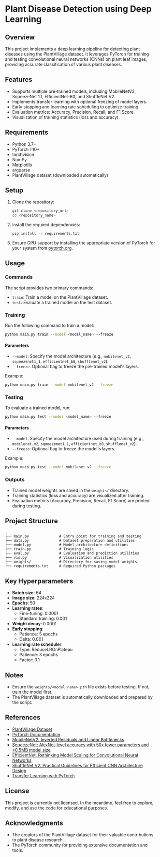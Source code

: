 # Plant Disease Detection using Deep Learning

## Overview
This project implements a deep learning pipeline for detecting plant diseases using the PlantVillage dataset. It leverages PyTorch for training and testing convolutional neural networks (CNNs) on plant leaf images, providing accurate classification of various plant diseases.

## Features
- Supports multiple pre-trained models, including MobileNetV2, SqueezeNet 1.1, EfficientNet-B0, and ShuffleNet V2.
- Implements transfer learning with optional freezing of model layers.
- Early stopping and learning rate scheduling to optimize training.
- Evaluation metrics: Accuracy, Precision, Recall, and F1 Score.
- Visualization of training statistics (loss and accuracy).

## Requirements
- Python 3.7+
- PyTorch 1.10+
- torchvision
- NumPy
- Matplotlib
- argparse
- PlantVillage dataset (downloaded automatically)

## Setup
1. Clone the repository:
   ```bash
   git clone <repository_url>
   cd <repository_name>
   ```
2. Install the required dependencies:
   ```bash
   pip install -r requirements.txt
   ```
3. Ensure GPU support by installing the appropriate version of PyTorch for your system from [pytorch.org](https://pytorch.org/).

## Usage
### Commands
The script provides two primary commands:
- `train`: Train a model on the PlantVillage dataset.
- `test`: Evaluate a trained model on the test dataset.

### Training
Run the following command to train a model:
```bash
python main.py train --model <model_name> --freeze
```
#### Parameters
- `--model`: Specify the model architecture (e.g., `mobilenet_v2`, `squeezenet1_1`, `efficientnet_b0`, `shufflenet_v2`).
- `--freeze`: Optional flag to freeze the pre-trained model's layers.

Example:
```bash
python main.py train --model mobilenet_v2 --freeze
```

### Testing
To evaluate a trained model, run:
```bash
python main.py test --model <model_name> --freeze
```
#### Parameters
- `--model`: Specify the model architecture used during training (e.g., `mobilenet_v2`, `squeezenet1_1`, `efficientnet_b0`, `shufflenet_v2`).
- `--freeze`: Optional flag to freeze the model's layers.

Example:
```bash
python main.py test --model mobilenet_v2 --freeze
```

### Outputs
- Trained model weights are saved in the `weights/` directory.
- Training statistics (loss and accuracy) are visualized after training.
- Evaluation metrics (Accuracy, Precision, Recall, F1 Score) are printed during testing.

## Project Structure
```
.
├── main.py              # Entry point for training and testing
├── data.py              # Dataset preparation and utilities
├── model.py             # Model architecture definitions
├── train.py             # Training logic
├── eval.py              # Evaluation and prediction utilities
├── vis.py               # Visualization utilities
├── weights/             # Directory for saving model weights
└── requirements.txt     # Required Python packages
```

## Key Hyperparameters
- **Batch size**: 64
- **Image size**: 224x224
- **Epochs**: 50
- **Learning rates**:
  - Fine-tuning: 0.0001
  - Standard training: 0.001
- **Weight decay**: 0.0001
- **Early stopping**:
  - Patience: 5 epochs
  - Delta: 0.001
- **Learning rate scheduler**:
  - Type: ReduceLROnPlateau
  - Patience: 3 epochs
  - Factor: 0.1

## Notes
- Ensure the `weights/<model_name>.pth` file exists before testing. If not, train the model first.
- The PlantVillage dataset is automatically downloaded and prepared by the script.

## References
- [PlantVillage Dataset](https://www.kaggle.com/datasets/vipoooool/new-plant-diseases-dataset)
- [PyTorch Documentation](https://pytorch.org/docs/)
- [MobileNetV2: Inverted Residuals and Linear Bottlenecks](https://arxiv.org/abs/1801.04381)
- [SqueezeNet: AlexNet-level accuracy with 50x fewer parameters and <0.5MB model size](https://arxiv.org/abs/1602.07360)
- [EfficientNet: Rethinking Model Scaling for Convolutional Neural Networks](https://arxiv.org/abs/1905.11946)
- [ShuffleNet V2: Practical Guidelines for Efficient CNN Architecture Design](https://arxiv.org/abs/1807.11164)
- [Transfer Learning with PyTorch](https://pytorch.org/tutorials/beginner/transfer_learning_tutorial.html)

## License
This project is currently not licensed. In the meantime, feel free to explore, modify, and use the code for educational purposes.

## Acknowledgments
- The creators of the PlantVillage dataset for their valuable contributions to plant disease research.
- The PyTorch community for providing extensive documentation and tools.

